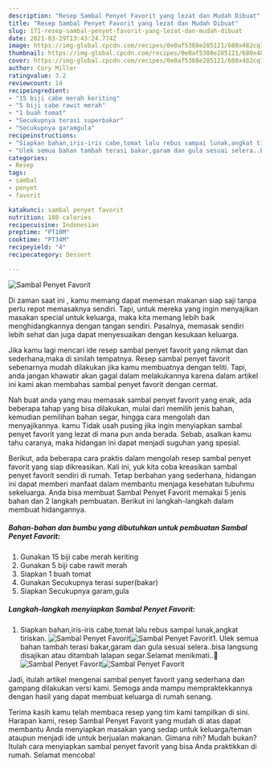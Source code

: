 ```yaml
---
description: "Resep Sambal Penyet Favorit yang lezat dan Mudah Dibuat"
title: "Resep Sambal Penyet Favorit yang lezat dan Mudah Dibuat"
slug: 171-resep-sambal-penyet-favorit-yang-lezat-dan-mudah-dibuat
date: 2021-03-29T13:43:24.774Z
image: https://img-global.cpcdn.com/recipes/0e0af5388e285121/680x482cq70/sambal-penyet-favorit-foto-resep-utama.jpg
thumbnail: https://img-global.cpcdn.com/recipes/0e0af5388e285121/680x482cq70/sambal-penyet-favorit-foto-resep-utama.jpg
cover: https://img-global.cpcdn.com/recipes/0e0af5388e285121/680x482cq70/sambal-penyet-favorit-foto-resep-utama.jpg
author: Cory Miller
ratingvalue: 3.2
reviewcount: 14
recipeingredient:
- "15 biji cabe merah keriting"
- "5 biji cabe rawit merah"
- "1 buah tomat"
- "Secukupnya terasi superbakar"
- "Secukupnya garamgula"
recipeinstructions:
- "Siapkan bahan,iris-iris cabe,tomat lalu rebus sampai lunak,angkat tiriskan."
- "Ulek semua bahan tambah terasi bakar,garam dan gula sesuai selera..bisa langsung disajikan atau ditambah lalapan segar.Selamat menikmati..🤤"
categories:
- Resep
tags:
- sambal
- penyet
- favorit

katakunci: sambal penyet favorit 
nutrition: 188 calories
recipecuisine: Indonesian
preptime: "PT10M"
cooktime: "PT34M"
recipeyield: "4"
recipecategory: Dessert

---
```



![Sambal Penyet Favorit](https://img-global.cpcdn.com/recipes/0e0af5388e285121/680x482cq70/sambal-penyet-favorit-foto-resep-utama.jpg)

Di zaman  saat ini , kamu memang dapat memesan makanan siap saji tanpa perlu repot memasaknya sendiri. Tapi, untuk mereka yang ingin menyajikan masakan special untuk keluarga, maka kita memang lebih baik menghidangkannya dengan tangan sendiri. Pasalnya, memasak sendiri lebih sehat dan juga dapat menyesuaikan dengan kesukaan keluarga.

Jika kamu lagi mencari ide resep sambal penyet favorit yang nikmat dan sederhana,maka di sinilah tempatnya. Resep sambal penyet favorit  sebenarnya mudah dilakukan jika kamu membuatnya dengan teliti. Tapi, anda jangan khawatir akan gagal dalam melakukannya 
karena dalam artikel ini kami akan membahas sambal penyet favorit dengan cermat.  



Nah buat anda yang mau memasak sambal penyet favorit yang enak, ada beberapa tahap yang bisa dilakukan, mulai dari memilih jenis bahan, kemudian pemilihan bahan segar, hingga cara mengolah dan menyajikannya. kamu Tidak usah pusing jika ingin menyiapkan sambal penyet favorit yang lezat di mana pun anda berada. Sebab, asalkan kamu  tahu caranya, maka hidangan ini dapat menjadi suguhan yang spesial.

Berikut, ada beberapa cara praktis  dalam mengolah resep sambal penyet favorit yang siap dikreasikan. Kali ini, yuk kita coba kreasikan sambal penyet favorit sendiri di rumah. Tetap berbahan yang sederhana, hidangan ini dapat memberi manfaat dalam membantu menjaga kesehatan tubuhmu sekeluarga. Anda bisa membuat Sambal Penyet Favorit memakai 5 jenis bahan dan 2 langkah pembuatan. Berikut ini langkah-langkah dalam membuat hidangannya.

<!--inarticleads1-->

##### Bahan-bahan dan bumbu yang dibutuhkan untuk pembuatan Sambal Penyet Favorit:

1. Gunakan 15 biji cabe merah keriting
1. Gunakan 5 biji cabe rawit merah
1. Siapkan 1 buah tomat
1. Gunakan Secukupnya terasi super(bakar)
1. Siapkan Secukupnya garam,gula




<!--inarticleads2-->

##### Langkah-langkah menyiapkan Sambal Penyet Favorit:

1. Siapkan bahan,iris-iris cabe,tomat lalu rebus sampai lunak,angkat tiriskan.
<img src="https://img-global.cpcdn.com/steps/ea2b60cbed97e852/160x128cq70/sambal-penyet-favorit-langkah-memasak-1-foto.jpg" alt="Sambal Penyet Favorit"><img src="https://img-global.cpcdn.com/steps/d255bd0f742655ee/160x128cq70/sambal-penyet-favorit-langkah-memasak-1-foto.jpg" alt="Sambal Penyet Favorit">1. Ulek semua bahan tambah terasi bakar,garam dan gula sesuai selera..bisa langsung disajikan atau ditambah lalapan segar.Selamat menikmati..🤤
<img src="https://img-global.cpcdn.com/steps/c23d93b38fe1b62a/160x128cq70/sambal-penyet-favorit-langkah-memasak-2-foto.jpg" alt="Sambal Penyet Favorit"><img src="https://img-global.cpcdn.com/steps/cc854170ed5dc6ec/160x128cq70/sambal-penyet-favorit-langkah-memasak-2-foto.jpg" alt="Sambal Penyet Favorit">



Jadi, itulah artikel mengenai  sambal penyet favorit  yang sederhana dan gampang dilakukan versi kami. Semoga anda mampu mempraktekkannya dengan hasil yang dapat membuat keluarga di rumah senang. 

Terima kasih kamu telah membaca resep yang tim kami tampilkan di sini. Harapan kami, resep  Sambal Penyet Favorit yang mudah di atas dapat membantu Anda menyiapkan masakan yang sedap untuk keluarga/teman ataupun menjadi ide untuk berjualan makanan. Gimana nih? Mudah bukan? Itulah cara menyiapkan sambal penyet favorit yang bisa Anda praktikkan di rumah. Selamat mencoba!

